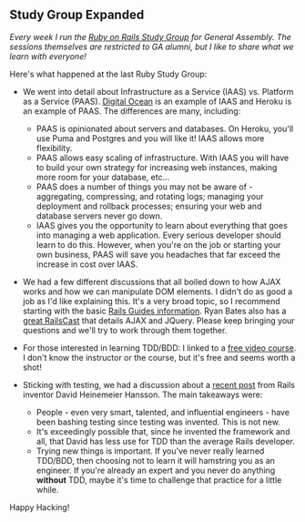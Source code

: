 ## Study Group Expanded

*Every week I run the [Ruby on Rails Study Group](https://generalassemb.ly/education/ruby-on-rails-study-group/new-york-city/10792) for General Assembly. The sessions themselves are restricted to GA alumni, but I like to share what we learn with everyone!*

Here's what happened at the last Ruby Study Group:

- We went into detail about Infrastructure as a Service (IAAS) vs. Platform as a Service (PAAS). [Digital Ocean](http://digitalocean.com/) is an example of IAAS and Heroku is an example of PAAS. The differences are many, including:
  - PAAS is opinionated about servers and databases. On Heroku, you'll use Puma and Postgres and you will like it! IAAS allows more flexibility.
  - PAAS allows easy scaling of infrastructure. With IAAS you will have to build your own strategy for increasing web instances, making more room for your database, etc...
  - PAAS does a number of things you may not be aware of - aggregating, compressing, and rotating logs; managing your deployment and rollback processes; ensuring your web and database servers never go down.
  - IAAS gives you the opportunity to learn about everything that goes into managing a web application. Every serious developer should learn to do this. However, when you're on the job or starting your own business, PAAS will save you headaches that far exceed the increase in cost over IAAS.

- We had a few different discussions that all boiled down to how AJAX works and how we can manipulate DOM elements. I didn't do as good a job as I'd like explaining this. It's a very broad topic, so I recommend starting with the basic [Rails Guides information](http://guides.rubyonrails.org/working_with_javascript_in_rails.html). Ryan Bates also has a [great RailsCast](http://railscasts.com/episodes/136-jquery-ajax-revised) that details AJAX and JQuery. Please keep bringing your questions and we'll try to work through them together.

- For those interested in learning TDD/BDD: I linked to a [free video course](https://www.udemy.com/learn-test-driven-development-in-ruby/?couponCode=meu). I don't know the instructor or the course, but it's free and seems worth a shot!

- Sticking with testing, we had a discussion about a [recent post](http://david.heinemeierhansson.com/2014/tdd-is-dead-long-live-testing.html) from Rails inventor David Heinemeier Hansson. The main takeaways were:
  - People - even very smart, talented, and influential engineers - have been bashing testing since testing was invented. This is not new.
  - It's exceedingly possible that, since he invented the framework and all, that David has less use for TDD than the average Rails developer.
  - Trying new things is important. If you've never really learned TDD/BDD, then choosing not to learn it will hamstring you as an engineer. If you're already an expert and you never do anything **without** TDD, maybe it's time to challenge that practice for a little while.

Happy Hacking!


